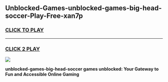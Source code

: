 
## Unblocked-Games-unblocked-games-big-head-soccer-Play-Free-xan7p
<h3>
<a href="https://premium76.site?title=unblocked-games-big-head-soccer&ref=10A">CLICK TO PLAY</a></h3>
<hr>

<h3>
<a href="https://premium76.site?title=unblocked-games-big-head-soccer&ref=10A">CLICK 2 PLAY</a>
  
</h3>

<a href="https://premium76.site?title=unblocked-games-big-head-soccer&ref=10A"><img src="https://clearcache.store/games.png"></a>


**unblocked-games-big-head-soccer games unblocked: Your Gateway to Fun and Accessible Online Gaming**
